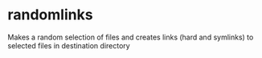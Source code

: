 # randomlinks
Makes a random selection of files and creates links (hard and symlinks) to selected files in destination directory
